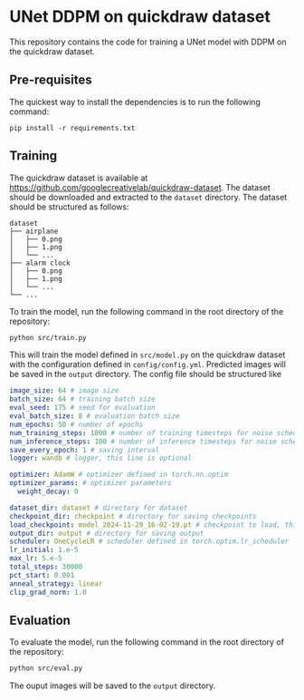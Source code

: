 # UNet DDPM on quickdraw dataset

This repository contains the code for training a UNet model with DDPM on the quickdraw dataset. 

## Pre-requisites

The quickest way to install the dependencies is to run the following command:

```
pip install -r requirements.txt
```

## Training

The quickdraw dataset is available at https://github.com/googlecreativelab/quickdraw-dataset. The dataset should be downloaded and extracted to the `dataset` directory. The dataset should be structured as follows:

```
dataset
├── airplane
│   ├── 0.png
│   ├── 1.png
│   └── ...
├── alarm clock
│   ├── 0.png
│   ├── 1.png
│   └── ...
└── ...
```

To train the model, run the following command in the root directory of the repository:

```bash
python src/train.py
```

This will train the model defined in `src/model.py` on the quickdraw dataset with the configuration defined in `config/config.yml`. Predicted images will be saved in the `output` directory. 
The config file should be structured like 

```yaml
image_size: 64 # image size
batch_size: 64 # training batch size
eval_seed: 175 # seed for evaluation
eval_batch_size: 8 # evaluation batch size
num_epochs: 50 # number of epochs
num_training_steps: 1000 # number of training timesteps for noise schedule
num_inference_steps: 100 # number of inference timesteps for noise schedule
save_every_epoch: 1 # saving interval
logger: wandb # logger, this line is optional

optimizer: AdamW # optimizer defined in torch.nn.optim
optimizer_params: # optimizer parameters
  weight_decay: 0 

dataset_dir: dataset # directory for dataset
checkpoint_dir: checkpoint # directory for saving checkpoints
load_checkpoint: model_2024-11-29_16-02-19.pt # checkpoint to load, this line is optional
output_dir: output # directory for saving output
scheduler: OneCycleLR # scheduler defined in torch.optim.lr_scheduler
lr_initial: 1.e-5 
max_lr: 5.e-5
total_steps: 30000
pct_start: 0.001
anneal_strategy: linear
clip_grad_norm: 1.0    
```

## Evaluation

To evaluate the model, run the following command in the root directory of the repository:

```bash
python src/eval.py
```

The ouput images will be saved to the `output` directory.